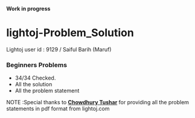 **Work in progress**

# lightoj-Problem_Solution

Lightoj user id : 9129 / Saiful Barih (Maruf)

### Beginners Problems
 
 + 34/34 Checked.
 + All the solution
 + All the problem statement



NOTE :Special thanks to [**Chowdhury Tushar**](https://www.facebook.com/cTushar.bd) for providing all the problem statements in pdf format from lightoj.com
